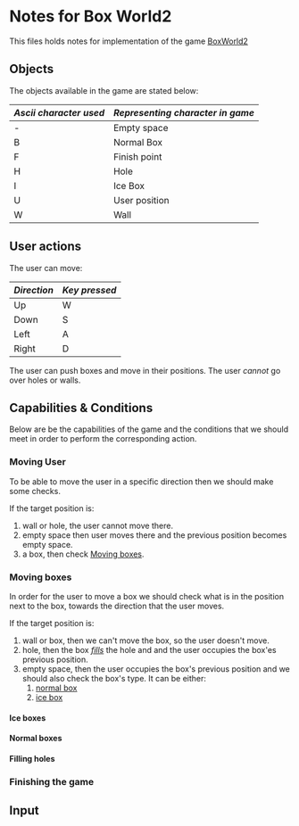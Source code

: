 # Notes for Box World2

This files holds notes for implementation of the game [BoxWorld2](http://hirudov.com/others/BoxWorld2.php)

## Objects

The objects available in the game are stated below:

| *Ascii character used* | *Representing character in game* |
|------------------------|----------------------------------|
| -                      | Empty space                      |
| B                      | Normal Box                       |
| F                      | Finish point                     |
| H                      | Hole                             |
| I                      | Ice Box                          |
| U                      | User position                    |
| W                      | Wall                             |

## User actions

The user can move:

| *Direction* | *Key pressed* |
|-------------|---------------|
| Up          | W             |
| Down        | S             |
| Left        | A             |
| Right       | D             |

The user can push boxes and move in their positions.
The user *cannot* go over holes or walls.

## Capabilities & Conditions

Below are be the capabilities of the game and the conditions that we should meet in order to perform the corresponding action.

### Moving User

To be able to move the user in a specific direction then we should make some checks.

If the target position is:

1. wall or hole, the user cannot move there.
2. empty space then user moves there and the previous position becomes empty space.
3. a box, then check [Moving boxes](#moving-boxes).

### Moving boxes

In order for the user to move a box we should check what is in the position next to the box, towards the direction that the user moves.

If the target position is:

1. wall or box, then we can't move the box, so the user doesn't move.
2. hole, then the box *[fills](#filling-holes)* the hole and and the user occupies the box'es previous position.
3. empty space, then the user occupies the box's previous position and we should also check the box's type. It can be either:
    1. [normal box](#normal-boxes)
    2. [ice box](#ice-boxes)

#### Ice boxes


#### Normal boxes


#### Filling holes


### Finishing the game


## Input
